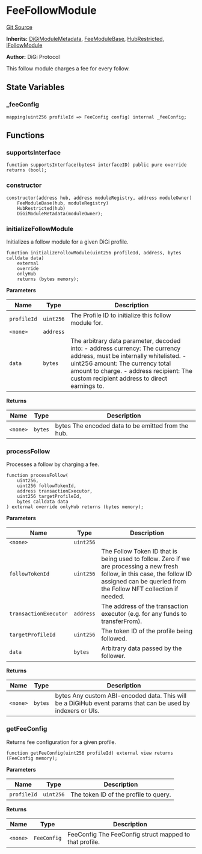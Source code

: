 # FeeFollowModule
[Git Source](https://github.com/digiv3rse/protocol-contracts/blob/78826068117a4eb9f5d01837d2d88deb72b92ea0/contracts/modules/follow/FeeFollowModule.sol)

**Inherits:**
[DiGiModuleMetadata](/contracts/modules/DiGiModuleMetadata.sol/contract.DiGiModuleMetadata.md), [FeeModuleBase](/contracts/modules/FeeModuleBase.sol/abstract.FeeModuleBase.md), [HubRestricted](/contracts/base/HubRestricted.sol/abstract.HubRestricted.md), [IFollowModule](/contracts/interfaces/IFollowModule.sol/interface.IFollowModule.md)

**Author:**
DiGi Protocol

This follow module charges a fee for every follow.


## State Variables
### _feeConfig

```solidity
mapping(uint256 profileId => FeeConfig config) internal _feeConfig;
```


## Functions
### supportsInterface


```solidity
function supportsInterface(bytes4 interfaceID) public pure override returns (bool);
```

### constructor


```solidity
constructor(address hub, address moduleRegistry, address moduleOwner)
    FeeModuleBase(hub, moduleRegistry)
    HubRestricted(hub)
    DiGiModuleMetadata(moduleOwner);
```

### initializeFollowModule

Initializes a follow module for a given DiGi profile.


```solidity
function initializeFollowModule(uint256 profileId, address, bytes calldata data)
    external
    override
    onlyHub
    returns (bytes memory);
```
**Parameters**

|Name|Type|Description|
|----|----|-----------|
|`profileId`|`uint256`|The Profile ID to initialize this follow module for.|
|`<none>`|`address`||
|`data`|`bytes`|The arbitrary data parameter, decoded into: - address currency: The currency address, must be internally whitelisted. - uint256 amount: The currency total amount to charge. - address recipient: The custom recipient address to direct earnings to.|

**Returns**

|Name|Type|Description|
|----|----|-----------|
|`<none>`|`bytes`|bytes The encoded data to be emitted from the hub.|


### processFollow

Processes a follow by charging a fee.


```solidity
function processFollow(
    uint256,
    uint256 followTokenId,
    address transactionExecutor,
    uint256 targetProfileId,
    bytes calldata data
) external override onlyHub returns (bytes memory);
```
**Parameters**

|Name|Type|Description|
|----|----|-----------|
|`<none>`|`uint256`||
|`followTokenId`|`uint256`|The Follow Token ID that is being used to follow. Zero if we are processing a new fresh follow, in this case, the follow ID assigned can be queried from the Follow NFT collection if needed.|
|`transactionExecutor`|`address`|The address of the transaction executor (e.g. for any funds to transferFrom).|
|`targetProfileId`|`uint256`|The token ID of the profile being followed.|
|`data`|`bytes`|Arbitrary data passed by the follower.|

**Returns**

|Name|Type|Description|
|----|----|-----------|
|`<none>`|`bytes`|bytes Any custom ABI-encoded data. This will be a DiGiHub event params that can be used by indexers or UIs.|


### getFeeConfig

Returns fee configuration for a given profile.


```solidity
function getFeeConfig(uint256 profileId) external view returns (FeeConfig memory);
```
**Parameters**

|Name|Type|Description|
|----|----|-----------|
|`profileId`|`uint256`|The token ID of the profile to query.|

**Returns**

|Name|Type|Description|
|----|----|-----------|
|`<none>`|`FeeConfig`|FeeConfig The FeeConfig struct mapped to that profile.|


